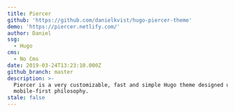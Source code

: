 ```yaml
---
title: Piercer
github: 'https://github.com/danielkvist/hugo-piercer-theme'
demo: 'https://piercer.netlify.com/'
author: Daniel
ssg:
  - Hugo
cms:
  - No Cms
date: 2019-03-24T13:23:10.000Z
github_branch: master
description: >-
  Piercer is a very customizable, fast and simple Hugo theme designed under the
  mobile-first philosophy.
stale: false
---
```

